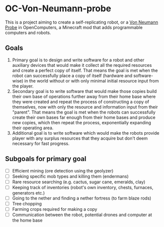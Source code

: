# OC-Von-Neumann-probe
This is a project aiming to create a self-replicating robot, or a [Von Neumann Probe](https://en.wikipedia.org/wiki/Self-replicating_spacecraft) in OpenComputers, a Minecraft mod that adds programmable computers and robots.

## Goals
1. Primary goal is to design and write software for a robot and other auxiliary devices that would make it collect all the required resources and create a perfect copy of itself. That means the goal is met when the robot can successfully place a copy of itself (hardware and software-wise) in the world without or with only minimal initial resource input from the player.
2. Secondary goal is to write software that would make those copies build their own base of operations further away from their home base where they were created and repeat the process of constructing a copy of themselves, now with only the resource and information input from their "parent". That means the goal is met when the robots can successfully create their own bases far enough from their home bases and produce new copies, which then repeat the process, exponentially expanding their operating area.
3. Additional goal is to write software which would make the robots provide player with any surplus resources that they acquire but don't deem necessary for fast progress. 

## Subgoals for primary goal
- [ ] Efficient mining (ore detection using the geolyzer)
- [ ] Seeking specific mob types and killing them (endermans)
- [ ] Rare resource searching (e.g. cactus, sugar cane, emeralds, clay)
- [ ] Keeping track of inventories (robot's own inventory, chests, furnaces, generators etc.)
- [ ] Going to the nether and finding a nether fortress (to farm blaze rods)
- [ ] Tree chopping
- [ ] Farming crops required for making a copy
- [ ] Communication between the robot, potential drones and computer at the home base
